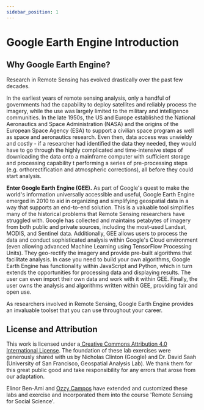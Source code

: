 ```yaml
---
sidebar_position: 1
---
```


# Google Earth Engine Introduction

## Why Google Earth Engine? 

Research in Remote Sensing has evolved drastically over the past few decades. 

In the earliest years of remote sensing analysis, only a handful of governments had the capability to deploy satellites and reliably process the imagery, while the use was largely limited to the military and intelligence communities. In the late 1950s, the US and Europe established the National Aeronautics and Space Administration (NASA) and the origins of the European Space Agency (ESA) to support a civilian space program as well as space and aeronautics research. Even then, data access was unwieldy and costly - if a researcher had identified the data they needed, they would have to go through the highly complicated and time-intensive steps of downloading the data onto a mainframe computer with sufficient storage and processing capability t performing a series of pre-processing steps (e.g. orthorectification and atmospheric corrections), all before they could start analysis. 

**Enter Google Earth Engine (GEE).** As part of Google's quest to make the world's information universally accessible and useful, Google Earth Engine emerged in 2010 to aid in organizing and simplifying geospatial data in a way that supports an end-to-end solution. This is a valuable tool simplifies many of the historical problems that Remote Sensing researchers have struggled with. Google has collected and maintains petabytes of imagery from both public and private sources, including the most-used Landsat, MODIS, and Sentinel data. Additionally, GEE allows users to process the data and conduct sophisticated analysis within Google's Cloud environment (even allowing advanced Machine Learning using TensorFlow Processing Units). They geo-rectify the imagery and provide pre-built algorithms that facilitate analysis. In case you need to build your own algorithms, Google Earth Engine has  functionality within JavaScript and Python, which in turn extends the opportunities for processing data and displaying results. The user can even import their own data and work with it within GEE. Finally, the user owns the analysis and algorithms written within GEE, providing fair and open use.   

As researchers  involved in Remote Sensing, Google Earth Engine provides an invaluable toolset that you can use throughout your career. 

## License and Attribution

This work is licensed under a[ Creative Commons Attribution 4.0 International License](http://creativecommons.org/licenses/by/4.0/). The foundation of these lab exercises were generously shared with us by Nicholas Clinton (Google) and Dr. David Saah (University of San Francisco, Geospatial Analysis Lab). We thank them for this great public good and take responsibility for any errors that arose from our adaptation.

Elinor Ben-Ami and [Ozzy Campos](https://www.linkedin.com/in/adam-ozzy-c-553b37a9/) have extended and customized these labs and exercise and incorporated them into the course 'Remote Sensing for Social Science'.  
